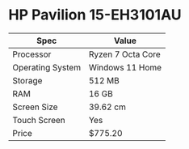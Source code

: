 # HP Pavilion 15-EH3101AU

| Spec | Value |
|---|---|
| Processor | Ryzen 7 Octa Core |
| Operating System | Windows 11 Home |
| Storage | 512 MB |
| RAM | 16 GB |
| Screen Size | 39.62 cm |
| Touch Screen | Yes |
| Price | $775.20 |
